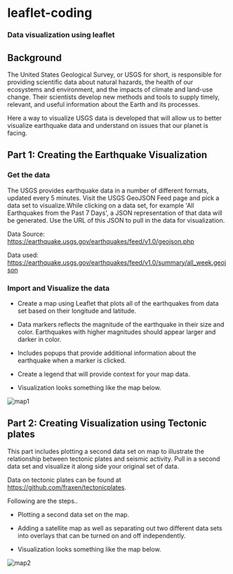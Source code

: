 # leaflet-coding

### Data visualization using leaflet

## Background
The United States Geological Survey, or USGS for short, is responsible for providing scientific data about natural hazards, the health of our ecosystems and environment, and the impacts of climate and land-use change. Their scientists develop new methods and tools to supply timely, relevant, and useful information about the Earth and its processes.

Here a way to visualize USGS data is developed that will allow us to better visualize earthquake data and understand on issues that our planet is facing. 



## Part 1: Creating the Earthquake Visualization

### Get the data

The USGS provides earthquake data in a number of different formats, updated every 5 minutes. Visit the USGS GeoJSON Feed page and pick a data set to visualize.While  clicking on a data set, for example 'All Earthquakes from the Past 7 Days', a JSON representation of that data will be generated. Use the URL of this JSON to pull in the data for visualization.

Data Source: https://earthquake.usgs.gov/earthquakes/feed/v1.0/geojson.php

Data used: https://earthquake.usgs.gov/earthquakes/feed/v1.0/summary/all_week.geojson

### Import and Visualize the data

* Create a map using Leaflet that plots all of the earthquakes from data set based on their longitude and latitude.

* Data markers reflects the magnitude of the earthquake in their size and color. Earthquakes with higher magnitudes should appear larger and darker in color.

* Includes popups that provide additional information about the earthquake when a marker is clicked.

* Create a legend that will provide context for your map data.

* Visualization looks something like the map below.

![map1](https://user-images.githubusercontent.com/120197958/230954595-cdef1fe5-dc78-4e30-9db0-d717c8128356.png)


## Part 2: Creating Visualization using Tectonic plates

This part includes plotting a second data set on map to illustrate the relationship between tectonic plates and seismic activity. Pull in a second data set and visualize it along side your original set of data.

Data on tectonic plates can be found at https://github.com/fraxen/tectonicplates.

Following are the steps..

* Plotting a second data set on the map.

* Adding a satellite map as well as separating out two different data sets into overlays that can be turned on and off independently.

* Visualization looks something like the map below.

![map2](https://user-images.githubusercontent.com/120197958/231180357-ffc9d5f2-6355-4ff2-9def-5c89ed495cfc.png)





